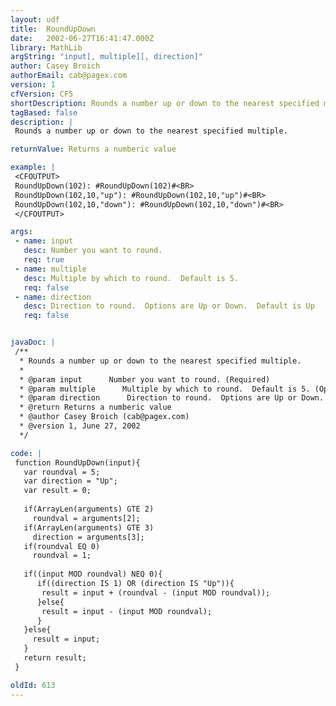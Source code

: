 ```yaml
---
layout: udf
title:  RoundUpDown
date:   2002-06-27T16:41:47.000Z
library: MathLib
argString: "input[, multiple][, direction]"
author: Casey Broich
authorEmail: cab@pagex.com
version: 1
cfVersion: CF5
shortDescription: Rounds a number up or down to the nearest specified multiple.
tagBased: false
description: |
 Rounds a number up or down to the nearest specified multiple.

returnValue: Returns a numberic value

example: |
 <CFOUTPUT>
 RoundUpDown(102): #RoundUpDown(102)#<BR>
 RoundUpDown(102,10,"up"): #RoundUpDown(102,10,"up")#<BR>
 RoundUpDown(102,10,"down"): #RoundUpDown(102,10,"down")#<BR>
 </CFOUTPUT>

args:
 - name: input
   desc: Number you want to round.
   req: true
 - name: multiple
   desc: Multiple by which to round.  Default is 5.
   req: false
 - name: direction
   desc: Direction to round.  Options are Up or Down.  Default is Up
   req: false


javaDoc: |
 /**
  * Rounds a number up or down to the nearest specified multiple.
  * 
  * @param input      Number you want to round. (Required)
  * @param multiple      Multiple by which to round.  Default is 5. (Optional)
  * @param direction      Direction to round.  Options are Up or Down.  Default is Up (Optional)
  * @return Returns a numberic value 
  * @author Casey Broich (cab@pagex.com) 
  * @version 1, June 27, 2002 
  */

code: |
 function RoundUpDown(input){
   var roundval = 5;
   var direction = "Up";
   var result = 0;
 
   if(ArrayLen(arguments) GTE 2) 
     roundval = arguments[2];
   if(ArrayLen(arguments) GTE 3) 
     direction = arguments[3];
   if(roundval EQ 0) 
     roundval = 1;
 
   if((input MOD roundval) NEQ 0){
      if((direction IS 1) OR (direction IS "Up")){
       result = input + (roundval - (input MOD roundval));
      }else{
       result = input - (input MOD roundval);
      }
   }else{
     result = input;
   }
   return result;
 }

oldId: 613
---
```


